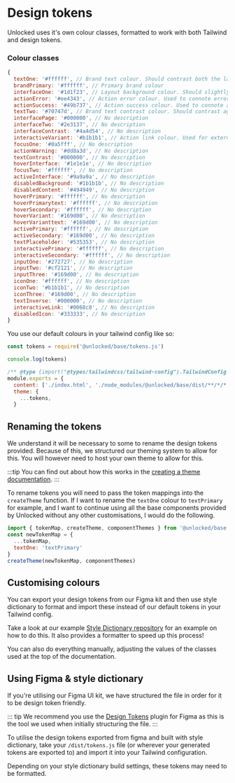 # Design tokens

Unlocked uses it's own colour classes, formatted to work with both Tailwind and design tokens.

### Colour classes
```js
{
  textOne: '#ffffff', // Brand text colour. Should contrast both the layout background & the brand background.
  brandPrimary: '#ffffff', // Primary brand colour
  interfaceOne: '#1d1f23', // Layout background colour. Should slightly contrast against brand background. Used for containers.
  actionError: '#ee4343', // Action error colour. Used to connote error states and negative actions.
  actionSuccess: '#49b737', // Action success colour. Used to connote a successful or positive action.
  textTwo: '#70747d', // Brand text contrast colour. Should contrast against the primary colour.
  interfacePage: '#000000', // No description
  interfaceTwo: '#2e3137', // No description
  interfaceContrast: '#4a4d54', // No description
  interactiveVariant: '#b1b1b1', // Action link colour. Used for external hyperlinks.
  focusOne: '#0a5fff', // No description
  actionWarning: '#dd8a3d', // No description
  textContrast: '#000000', // No description
  hoverInterface: '#1e1e1e', // No description
  focusTwo: '#ffffff', // No description
  activeInterface: '#9a9a9a', // No description
  disabledBackground: '#1b1b1b', // No description
  disabledContent: '#494949', // No description
  hoverPrimary: '#ffffff', // No description
  hoverPrimarytext: '#ffffff', // No description
  hoverSecondary: '#ffffff', // No description
  hoverVariant: '#169d00', // No description
  hoverVarianttext: '#169d00', // No description
  activePrimary: '#ffffff', // No description
  activeSecondary: '#169d00', // No description
  textPlaceholder: '#535353', // No description
  interactivePrimary: '#ffffff', // No description
  interactiveSecondary: '#ffffff', // No description
  inputOne: '#272727', // No description
  inputTwo: '#cf2121', // No description
  inputThree: '#169d00', // No description
  iconOne: '#ffffff', // No description
  iconTwo: '#b1b1b1', // No description
  iconThree: '#169d00', // No description
  textInverse: '#000000', // No description
  interactiveLink: '#0068c8', // No description
  disabledIcon: '#333333', // No description
}
```

You use our default colours in your tailwind config like so:

```js
const tokens = require('@unlocked/base/tokens.js')

console.log(tokens)

/** @type {import("@types/tailwindcss/tailwind-config").TailwindConfig } */
module.exports = {
  content: ['./index.html', './node_modules/@unlocked/base/dist/**/*/*.{js,css}', './src/**/*.{vue,js,ts,jsx,tsx}'],
  theme: {
    ...tokens,
  }
```
## Renaming the tokens
We understand it will be necessary to some to rename the design tokens provided. Because of this, we structured our theming system to allow for this. You will however need to host your own theme to allow for this.

:::tip
You can find out about how this works in the [creating a theme documentation](/getting-started/creating-a-theme). 
:::

To rename tokens you will need to pass the token mappings into the `createTheme` function. If I want to rename the `textOne` colour to `textPrimary` for example, and I want to continue using all the base components provided by Unlocked without any other customisations, I would do the following. 

```js 
import { tokenMap, createTheme, componentThemes } from '@unlocked/base'
const newTokenMap = {
  ...tokenMap, 
  textOne: 'textPrimary'
}
createTheme(newTokenMap, componentThemes)
```

## Customising colours
You can export your design tokens from our Figma kit and then use style dictionary to format and import these instead of our default tokens in your Tailwind config. 

Take a look at our example [Style Dictionary repository](https://github.com/UnlockedUI/style-dictionary-example) for an example on how to do this. It also provides a formatter to speed up this process!

You can also do everything manually, adjusting the values of the classes used at the top of the documentation. 


## Using Figma & style dictionary

If you're utilising our Figma UI kit, we have structured the file in order for it to be design token friendly.

::: tip 
We recommend you use the [Design Tokens](https://www.figma.com/community/plugin/888356646278934516/Design-Tokens) plugin for Figma as this is the tool we used when initially structuring the file. 
:::

To utilise the design tokens exported from figma and built with style dictionary, take your `/dist/tokens.js` file (or wherever your generated tokens are exported to) and import it into your Tailwind configuration. 

Depending on your style dictionary build settings, these tokens may need to be formatted.
